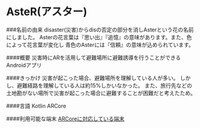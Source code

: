 # AsteR(アスター)

###名前の由来
disaster(災害)からdisの否定の部分を消しAsterという花の名前にしました。
Asterの花言葉は『思い出』『追憶』の意味があります。また、色によって花言葉が変化し
青色のAsterには『信頼』の意味が込められています。

####概要
災害時にARを活用して避難場所に避難誘導を行うことができるAndroidアプリ

####きっかけ
災害が起こった場合、避難場所を理解している人が多い。 しかし、避難経路を理解している人は約15%しかいなかった。
また、旅行先などの土地勘がない場所で災害が起こった場合に避難することが困難だと考えたため。

####言語
Kotlin 
ARCore

####利用可能な端末
[ARCoreに対応している端末](https://developers.google.com/ar/devices)